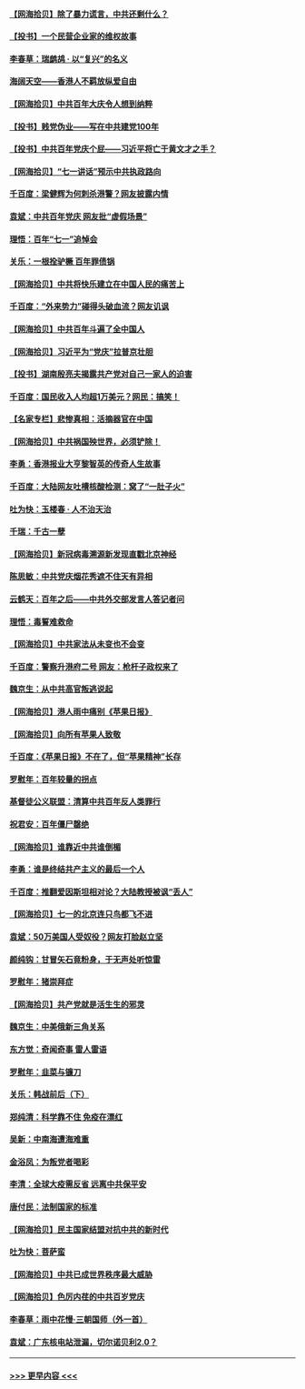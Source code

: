 #### [【网海拾贝】除了暴力谎言，中共还剩什么？](../pages/nsc993/n13071082.md?t=07070851) 
#### [【投书】一个民营企业家的维权故事](../pages/nsc993/n13070932.md?t=07070851) 
#### [李春草：瑞鹧鸪 · 以“复兴”的名义](../pages/nsc993/n13069984.md?t=07070851) 
#### [海阔天空——香港人不羁放纵爱自由](../pages/nsc993/n13069407.md?t=07070851) 
#### [【网海拾贝】中共百年大庆令人想到纳粹](../pages/nsc993/n13068483.md?t=07070851) 
#### [【投书】贱党伪业——写在中共建党100年](../pages/nsc993/n13067843.md?t=07070851) 
#### [【投书】中共百年党庆个屁——习近平将亡于黄文才之手？](../pages/nsc993/n13067425.md?t=07070851) 
#### [【网海拾贝】“七一讲话”预示中共执政路向](../pages/nsc993/n13066434.md?t=07070851) 
#### [千百度：梁健辉为何刺杀港警？网友披露内情](../pages/nsc993/n13066979.md?t=07070851) 
#### [袁斌：中共百年党庆 网友批“虚假场景”](../pages/nsc993/n13066385.md?t=07070851) 
#### [理悟：百年“七一”追悼会](../pages/nsc993/n13066106.md?t=07070851) 
#### [关乐：一根拴驴橛 百年罪债锅](../pages/nsc993/n13066089.md?t=07070851) 
#### [【网海拾贝】中共将快乐建立在中国人民的痛苦上](../pages/nsc993/n13064939.md?t=07070851) 
#### [千百度：“外来势力”碰得头破血流？网友讥讽](../pages/nsc993/n13064878.md?t=07070851) 
#### [【网海拾贝】中共百年斗遍了全中国人](../pages/nsc993/n13060020.md?t=07070851) 
#### [【网海拾贝】习近平为“党庆”拉普京壮胆](../pages/nsc993/n13057781.md?t=07070851) 
#### [【投书】湖南殷亮夫揭露共产党对自己一家人的迫害](../pages/nsc993/n13057744.md?t=07070851) 
#### [千百度：国民收入人均超1万美元？网民：搞笑！](../pages/nsc993/n13057692.md?t=07070851) 
#### [【名家专栏】悲惨真相：活摘器官在中国](../pages/nsc993/n13056611.md?t=07070851) 
#### [【网海拾贝】中共祸国殃世界，必须铲除！](../pages/nsc993/n13056011.md?t=07070851) 
#### [李勇：香港报业大亨黎智英的传奇人生故事](../pages/nsc993/n13055258.md?t=07070851) 
#### [千百度：大陆网友吐槽核酸检测：窝了“一肚子火”](../pages/nsc993/n13055194.md?t=07070851) 
#### [吐为快：玉楼春 · 人不治天治](../pages/nsc993/n13054028.md?t=07070851) 
#### [千瑞：千古一孽](../pages/nsc993/n13054016.md?t=07070851) 
#### [【网海拾贝】新冠病毒溯源新发现直戳北京神经](../pages/nsc993/n13052425.md?t=07070851) 
#### [陈思敏：中共党庆烟花秀遮不住天有异相](../pages/nsc993/n13052020.md?t=07070851) 
#### [云鹤天：百年之后——中共外交部发言人答记者问](../pages/nsc993/n13051604.md?t=07070851) 
#### [理悟：毒誓难救命](../pages/nsc993/n13051601.md?t=07070851) 
#### [【网海拾贝】中共家法从未变也不会变](../pages/nsc993/n13050366.md?t=07070851) 
#### [千百度：警察升港府二号 网友：枪杆子政权来了](../pages/nsc993/n13050261.md?t=07070851) 
#### [魏京生：从中共高官叛逃说起](../pages/nsc993/n13048997.md?t=07070851) 
#### [【网海拾贝】港人雨中痛别《苹果日报》](../pages/nsc993/n13048941.md?t=07070851) 
#### [【网海拾贝】向所有苹果人致敬](../pages/nsc993/n13046795.md?t=07070851) 
#### [千百度：《苹果日报》不在了，但“苹果精神”长存](../pages/nsc993/n13046703.md?t=07070851) 
#### [罗慰年：百年较量的拐点](../pages/nsc993/n13046542.md?t=07070851) 
#### [基督徒公义联盟：清算中共百年反人类罪行](../pages/nsc993/n13046499.md?t=07070851) 
#### [祝君安：百年僵尸罄绝](../pages/nsc993/n13045595.md?t=07070851) 
#### [【网海拾贝】谁靠近中共谁倒楣](../pages/nsc993/n13044667.md?t=07070851) 
#### [李勇：谁是终结共产主义的最后一个人](../pages/nsc993/n13044397.md?t=07070851) 
#### [千百度：推翻爱因斯坦相对论？大陆教授被讽“丢人”](../pages/nsc993/n13043908.md?t=07070851) 
#### [【网海拾贝】七一的北京连只鸟都飞不进](../pages/nsc993/n13041377.md?t=07070851) 
#### [袁斌：50万美国人受奴役？网友打脸赵立坚](../pages/nsc993/n13041330.md?t=07070851) 
#### [颜纯钩：甘冒矢石竟粉身，于无声处听惊雷](../pages/nsc993/n13041140.md?t=07070851) 
#### [罗慰年：猪崇拜症](../pages/nsc993/n13041071.md?t=07070851) 
#### [【网海拾贝】共产党就是活生生的邪灵](../pages/nsc993/n13036627.md?t=07070851) 
#### [魏京生：中美俄新三角关系](../pages/nsc993/n13035986.md?t=07070851) 
#### [东方觉：奇闻奇事 雷人雷语](../pages/nsc993/n13035878.md?t=07070851) 
#### [罗慰年：韭菜与镰刀](../pages/nsc993/n13034374.md?t=07070851) 
#### [关乐：韩战前后（下）](../pages/nsc993/n13034113.md?t=07070851) 
#### [郑纯清：科学靠不住 免疫在漂红](../pages/nsc993/n13034093.md?t=07070851) 
#### [吴新：中南海遭海难重](../pages/nsc993/n13034084.md?t=07070851) 
#### [金浴凤：为叛党者喝彩](../pages/nsc993/n13034058.md?t=07070851) 
#### [李清：全球大疫需反省 远离中共保平安](../pages/nsc993/n13033784.md?t=07070851) 
#### [唐付民：法制国家的标准](../pages/nsc993/n13032944.md?t=07070851) 
#### [【网海拾贝】民主国家结盟对抗中共的新时代](../pages/nsc993/n13031717.md?t=07070851) 
#### [吐为快：菩萨蛮](../pages/nsc993/n13030033.md?t=07070851) 
#### [【网海拾贝】中共已成世界秩序最大威胁](../pages/nsc993/n13028138.md?t=07070851) 
#### [【网海拾贝】色厉内荏的中共百岁党庆](../pages/nsc993/n13025582.md?t=07070851) 
#### [李春草：雨中花慢‧三朝国师（外一首）](../pages/nsc993/n13025567.md?t=07070851) 
#### [袁斌：广东核电站泄漏，切尔诺贝利2.0？](../pages/nsc993/n13025475.md?t=07070851) 

----
#### [ >>> 更早内容 <<< ](../indexes/nsc993-earlier.md)
